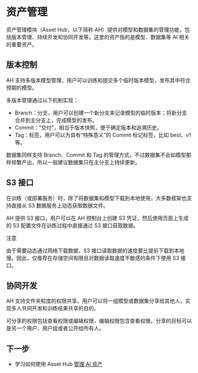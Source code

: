 # 资产管理

资产管理模块（Asset Hub，以下简称 AH）提供对模型和数据集的管理功能，包括版本管理、持续开发和协同开发等。这里的资产指的是模型、数据集等 AI 相关的重要资产。

## 版本控制

AH 支持多版本模型管理，用户可以训练和提交多个临时版本模型，发布其中符合预期的模型。

多版本管理通过以下机制实现：

* Branch：分支，用户可以创建一个新分支来记录模型的临时版本；将新分支合并到主分支上，完成模型的发布。
* Commit：“交付”，相当于版本快照，便于确定版本和追溯历史。
* Tag：标签，用户可以为具有“特殊意义”的 Commit 标记标签，比如 best、v1 等。

数据集同样支持 Branch、Commit 和 Tag 的管理方式，不过数据集不会如模型那样频繁产出，所以一般建议数据集只在主分支上持续更新。

## S3 接口

在训练（或部署服务）时，除了将数据集和模型下载到本地使用，大多数框架也支持直接从 S3 数据服务上动态获取数据文件。

AH 提供 S3 接口，用户可以在 AH 控制台上创建 S3 凭证，然后使用页面上生成的 S3 配置文件在训练过程中直接通过 S3 接口获取数据。

<aside class="note">
<div class="title">注意</div>

由于需要动态通过网络下载数据，S3 接口读取数据的速度要比提前下载到本地慢。因此，仅推荐在存储空间有限且对数据读取速度不敏感的条件下使用 S3 接口。

</aside>

## 协同开发

AH 支持文件夹粒度的权限共享。用户可以将一组模型或数据集分享给其他人，实现多人共同开发和训练结果共享的目的。

可分享的权限包括查看权限或编辑权限，编辑权限包含查看权限。分享的目标可以是另一个用户、用户组或者公开给所有人。

## 下一步

* 学习如何使用 Asset Hub [管理 AI 资产](../tasks/manage-ai-assets.md)
